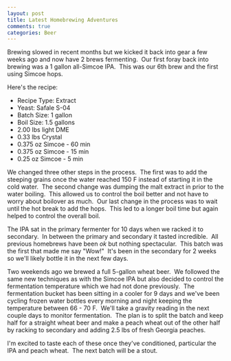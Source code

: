 ```yaml
--- 
layout: post
title: Latest Homebrewing Adventures
comments: true
categories: Beer
---
```

Brewing slowed in recent months but we kicked it back into gear a few weeks ago and now have 2 brews fermenting.  Our first foray back into brewing was a 1 gallon all-Simcoe IPA.  This was our 6th brew and the first using Simcoe hops.

Here's the recipe:
<ul>
	<li>Recipe Type: Extract</li>
	<li>Yeast: Safale S-04</li>
	<li>Batch Size: 1 gallon</li>
	<li>Boil Size: 1.5 gallons</li>
	<li>2.00 lbs light DME</li>
	<li>0.33 lbs Crystal</li>
	<li>0.375 oz Simcoe - 60 min</li>
	<li>0.375 oz Simcoe - 15 min</li>
	<li>0.25 oz Simcoe - 5 min</li>
</ul>
We changed three other steps in the process.  The first was to add the steeping grains once the water reached 150 F instead of starting it in the cold water.  The second change was dumping the malt extract in prior to the water boiling.  This allowed us to control the boil better and not have to worry about boilover as much.  Our last change in the process was to wait until the hot break to add the hops.  This led to a longer boil time but again helped to control the overall boil.

The IPA sat in the primary fermenter for 10 days when we racked it to secondary.  In between the primary and secondary it tasted incredible.  All previous homebrews have been <em>ok</em> but nothing spectacular.  This batch was the first that made me say "Wow!"  It's been in the secondary for 2 weeks so we'll likely bottle it in the next few days.

Two weekends ago we brewed a full 5-gallon wheat beer.  We followed the same new techniques as with the Simcoe IPA but also decided to control the fermentation temperature which we had not done previously.  The fermentation bucket has been sitting in a cooler for 9 days and we've been cycling frozen water bottles every morning and night keeping the temperature between 66 - 70 F.  We'll take a gravity reading in the next couple days to monitor fermentation.  The plan is to split the batch and keep half for a straight wheat beer and make a peach wheat out of the other half by racking to secondary and adding 2.5 lbs of fresh Georgia peaches.

I'm excited to taste each of these once they've conditioned, particular the IPA and peach wheat.  The next batch will be a stout.
